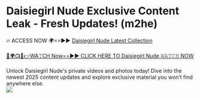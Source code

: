# Daisiegirl Nude Exclusive Content Leak - Fresh Updates! (m2he)

🔥 ACCESS NOW 🌍==►► <a href="https://tinyurl.com/yc657z5k" rel="nofollow">Daisiegirl Nude Latest Collection</a>
<br><br>
[🔴🌍📺📱👉WA𝚃CH Now==►► CLICK HERE TO Daisiegirl Nude 𝚆𝙰𝚃𝙲𝙷 NOW](https://tinyurl.com/yc657z5k)
<br><br>
Unlock Daisiegirl Nude's private videos and photos today! Dive into the newest 2025 content updates and explore exclusive material you won’t find anywhere else.
<br>
<a href="https://tinyurl.com/yc657z5k" rel="nofollow" data-target="animated-image.originalLink"><img src="https://camo.githubusercontent.com/8a4f000d20f83aca3bf7ec5f350d767afa0574a8a352519fd8cfa583a6f93a33/68747470733a2f2f692e696d6775722e636f6d2f644a486b345a712e676966" data-canonical-src="https://i.imgur.com/dJHk4Zq.gif" style="max-width: 100%; display: inline-block;" data-target="animated-image.originalImage"></a>
<br>
